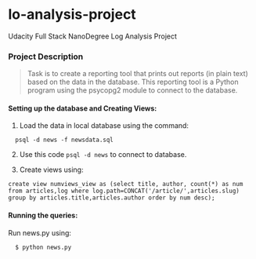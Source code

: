 # lo-analysis-project

Udacity Full Stack NanoDegree Log Analysis Project

### Project Description
>Task is to create a reporting tool that prints out reports (in plain text) based on the data in the database. This reporting tool is a Python program using the psycopg2 module to connect to the database.
  
#### Setting up the database and Creating Views:

  1. Load the data in local database using the command:
  ```
    psql -d news -f newsdata.sql
  ```
  2. Use this code `psql -d news` to connect to database.
  
  3. Create views using:
  ```
create view numviews_view as (select title, author, count(*) as num from articles,log where log.path=CONCAT('/article/',articles.slug) group by articles.title,articles.author order by num desc);
  ```
#### Running the queries:
  Run news.py using:
  ```
    $ python news.py
  ```
